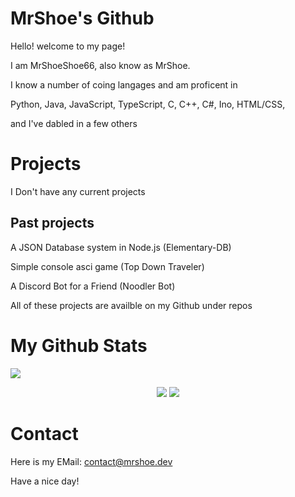 # MrShoe's Github

Hello! welcome to my page!

I am MrShoeShoe66, also know as MrShoe.


I know a number of coing langages and am proficent in

Python, Java, JavaScript, TypeScript, C, C++, C#, Ino, HTML/CSS,

and I've dabled in a few others 

# Projects

I Don't have any current projects

## Past projects

A JSON Database system in Node.js (Elementary-DB)

Simple console asci game (Top Down Traveler)

A Discord Bot for a Friend (Noodler Bot)

All of these projects are availble on my Github under repos

# My Github Stats 

<img src="https://komarev.com/ghpvc/?username=MrShoeShoe66">  

<p align="center">
<img src="https://github-readme-streak-stats.herokuapp.com/?user=MrShoeShoe66&theme=react&hide_border=true">

<img src="https://github-readme-stats.vercel.app/api/top-langs/?username=MrShoeShoe66&show_icons=true&theme=react&count_private=true&langs_count=8&hide_border=truedark">

# Contact

Here is my EMail: [contact@mrshoe.dev](mailto:contact@mrshoe.dev)

Have a nice day!
